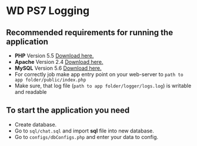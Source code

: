 # WD PS7 Logging

## Recommended requirements for running the application

 - **PHP** Version 5.5 [Download here.](http://php.net/downloads.php)
 - **Apache** Version 2.4 [Download here.](https://httpd.apache.org/download.cgi)
 - **MySQL** Version 5.6 [Download here.](https://dev.mysql.com/downloads/)
 - For correctly job make app entry point on your web-server to `path to app folder/public/index.php`
 - Make sure, that log file (`path to app folder/logger/logs.log`) is writable and readable 
 
## To start the application you need
 
- Create database.
- Go to `sql/chat.sql` and import **sql** file into new database.
- Go to `configs/dbConfigs.php` and enter your data to config.